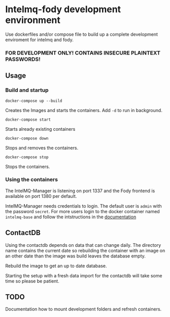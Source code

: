 # Intelmq-fody development environment

Use dockerfiles and/or compose file to build up a complete development
enviroment for intelmq and fody.

### FOR DEVELOPMENT ONLY! CONTAINS INSECURE PLAINTEXT PASSWORDS!

## Usage

### Build and startup
```docker-compose up --build```

Creates the Images and starts the containers.
Add ```-d``` to run in background.

```docker-compose start```

Starts already existing containers

```docker-compose down```

Stops and removes the containers.

```docker-compose stop```

Stops the containers.


### Using the containers

The IntelMQ-Manager is listening on port 1337 and the Fody frontend is available on port 1380 per default.

IntelMQ-Manager needs credentials to login.
The default user is ```admin``` with the password ```secret```. For more users login to the docker container named ```intelmq-base``` and follow the intstructions in the [documentation](https://intelmq.readthedocs.io/en/maintenance/user/intelmq-api.html#adding-a-user)


## ContactDB

Using the contactdb depends on data that can change daily. The directory name contains the current date so rebuilding the container with an image on an other date than the image was build leaves the database empty.

Rebuild the image to get an up to date database.

Starting the setup with a fresh data import for the contactdb will take some time so please be patient.

## TODO

Documentation how to mount development folders and refresh containers.
